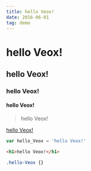 ```yaml
---
title: hello Veox!
date: 2016-06-01
tag: demo
---
```


# hello Veox!
## hello Veox!
### hello Veox!
#### hello Veox!

> hello Veox!

[hello Veox!][1]

```JavaScript
var hello_Veox = 'hello Veox!'
```

```HTML
<h1>hello Veox!</h1>
```

```CSS
.hello-Veox {}
```




  [1]: https://github.com/q545244819/veox
